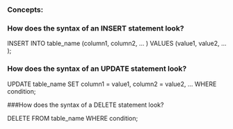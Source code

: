 ### Concepts: 

### How does the syntax of an INSERT statement look?

INSERT INTO table_name (column1, column2, ... )
VALUES (value1, value2, ... );

### How does the syntax of an UPDATE statement look?

UPDATE table_name
SET column1 = value1, column2 = value2, ...
WHERE condition;

###How does the syntax of a DELETE statement look?

DELETE FROM table_name
WHERE condition;
